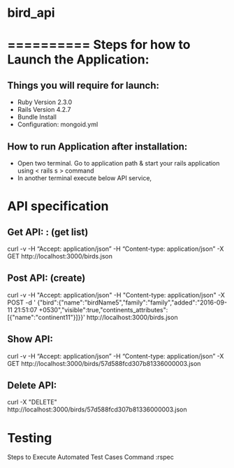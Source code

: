 # bird_api
==========
Steps for how to Launch the Application:
========================================

Things you will require for launch:
-----------------------------------

 - Ruby Version 2.3.0
 - Rails Version 4.2.7
 - Bundle Install
 - Configuration: mongoid.yml

How to run Application after installation:
------------------------------------------

 - Open two terminal. Go to application path & start your rails application using < rails s > command
 - In another terminal execute below API service,

API specification
=================

Get API: : (get list)
---------------------
curl -v -H “Accept: application/json” -H “Content-type: application/json” -X GET http://localhost:3000/birds.json

Post API: (create)
---------------

curl -v -H "Accept: application/json" -H "Content-type: application/json" -X POST -d ' {"bird":{"name":"birdName5","family":"family","added":"2016-09-11 21:51:07 +0530","visible":true,"continents_attributes":[{"name":"continent11"}]}}'  http://localhost:3000/birds.json

Show API:
---------

curl -v -H “Accept: application/json” -H “Content-type: application/json” -X GET http://localhost:3000/birds/57d588fcd307b81336000003.json

Delete API:
-----------

curl -X "DELETE" http://localhost:3000/birds/57d588fcd307b81336000003.json
 

Testing
==========

Steps to Execute Automated Test Cases
Command :rspec 
